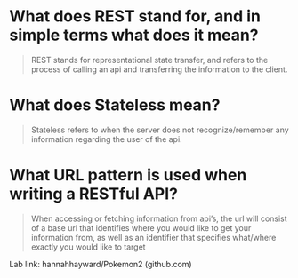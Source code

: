 # What does REST stand for, and in simple terms what does it mean?
> REST stands for representational state transfer, and refers to the process of calling an api and transferring the information to the client.
# What does Stateless mean?
> Stateless refers to when the server does not recognize/remember any information regarding the user of the api. 
# What URL pattern is used when writing a RESTful API?
> When accessing or fetching information from api’s, the url will consist of a base url that identifies where you would like to get your information from, as well as an identifier that specifies what/where exactly you would like to target 

Lab link: hannahhayward/Pokemon2 (github.com)